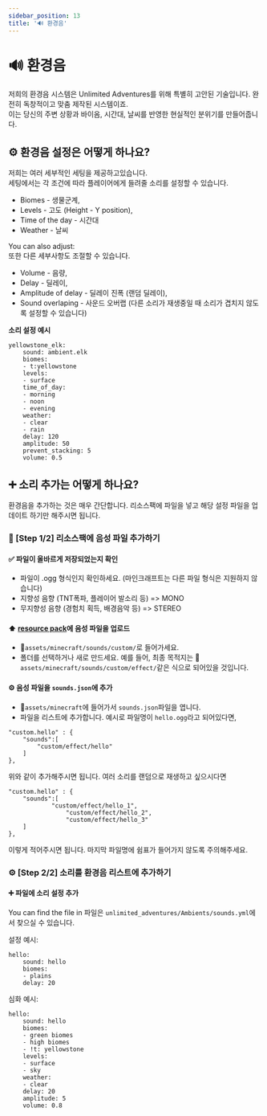 ```yaml
---
sidebar_position: 13
title: '🔊 환경음'
---
```




# 🔊 **환경음**

저희의 환경음 시스템은 Unlimited Adventures를 위해 특별히 고안된 기술입니다. 완전히 독창적이고 맞춤 제작된 시스템이죠.\
이는 당신의 주변 상황과 바이옴, 시간대, 날씨를 반영한 현실적인 분위기를 만들어줍니다.


## ⚙ 환경음 설정은 어떻게 하나요?

저희는 여러 세부적인 세팅을 제공하고있습니다.\
세팅에서는 각 조건에 따라 플레이어에게 들려줄 소리를 설정할 수 있습니다.
- Biomes - 생물군계,
- Levels - 고도 (Height - Y position),
- Time of the day - 시간대
- Weather - 날씨

You can also adjust:\
또한 다른 세부사항도 조절할 수 있습니다.
- Volume - 음량,
- Delay - 딜레이,
- Amplitude of delay - 딜레이 진폭 (랜덤 딜레이),
- Sound overlaping - 사운드 오버랩 (다른 소리가 재생중일 때 소리가 겹치지 않도록 설정할 수 있습니다)

**소리 설정 예시**
```
yellowstone_elk:
    sound: ambient.elk
    biomes:
    - t:yellowstone
    levels:
    - surface
    time_of_day:
    - morning
    - noon
    - evening
    weather:
    - clear
    - rain
    delay: 120
    amplitude: 50
    prevent_stacking: 5
    volume: 0.5
```




## ➕ 소리 추가는 어떻게 하나요?

환경음을 추가하는 것은 매우 간단합니다. 리소스팩에 파일을 넣고 해당 설정 파일을 업데이트 하기만 해주시면 됩니다.

### 🎨 [Step 1/2] 리소스팩에 음성 파일 추가하기

#### ✅ 파일이 올바르게 저장되었는지 확인
- 파일이 .ogg 형식인지 확인하세요. (마인크래프트는 다른 파일 형식은 지원하지 않습니다)
- 지향성 음향 (TNT폭파, 플레이어 발소리 등) => MONO
- 무지향성 음향 (경험치 획득, 배경음악 등) => STEREO

#### ⬆️ [resource pack](resource-pack)에 음성 파일을 업로드
- 📁`assets/minecraft/sounds/custom/`로 들어가세요.
- 폴더를 선택하거나 새로 만드세요. 예를 들어, 최종 목적지는
📁`assets/minecraft/sounds/custom/effect/`같은 식으로 되어있을 것입니다.

#### ⚙ 음성 파일을 `sounds.json`에 추가
- 📁`assets/minecraft`에 들어가서 `sounds.json`파일을 엽니다.
- 파일을 리스트에 추가합니다. 예시로 파일명이 `hello.ogg`라고 되어있다면,

```
"custom.hello" : {
	"sounds":[
		"custom/effect/hello"
	]
},
```

위와 같이 추가해주시면 됩니다.
여러 소리를 랜덤으로 재생하고 싶으시다면

```
"custom.hello" : {
	"sounds":[
	        "custom/effect/hello_1",
                "custom/effect/hello_2",
                "custom/effect/hello_3"
	]
},
```

이렇게 적어주시면 됩니다.
마지막 파일명에 쉼표가 들어가지 않도록 주의해주세요.


### ⚙ [Step 2/2] 소리를 환경음 리스트에 추가하기

#### ➕ 파일에 소리 설정 추가
You can find the file in 파일은 `unlimited_adventures/Ambients/sounds.yml`에서 찾으실 수 있습니다.

설정 예시:
```
hello:
    sound: hello
    biomes:
    - plains
    delay: 20
```

심화 예시:
```
hello:
    sound: hello
    biomes:
    - green biomes
    - high biomes
    - !t: yellowstone
    levels:
    - surface
    - sky
    weather:
    - clear
    delay: 20
    amplitude: 5
    volume: 0.8
```
